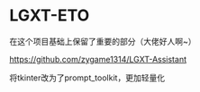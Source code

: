 # LGXT-ETO

在这个项目基础上保留了重要的部分（大佬好人啊~）

https://github.com/zygame1314/LGXT-Assistant

将tkinter改为了prompt_toolkit，更加轻量化
